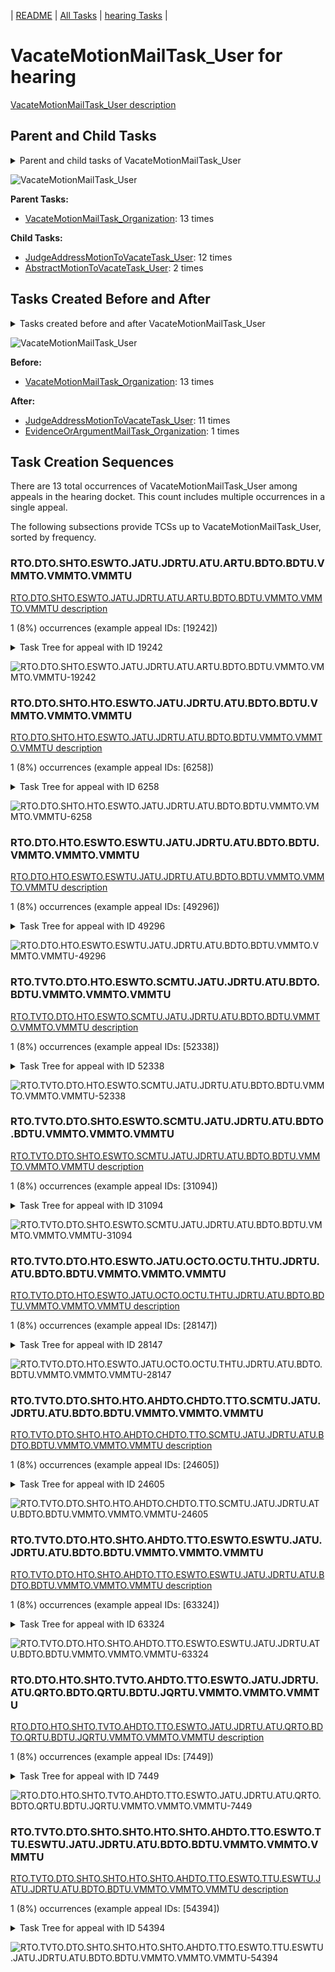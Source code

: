 <!-- DO NOT EDIT THIS FILE.  This file is autogenerated. -->
| [README](../README.md) | [All Tasks](../alltasks.md) | [hearing Tasks](tasklist.md) |

# VacateMotionMailTask_User for hearing

[VacateMotionMailTask_User description](../descr/VacateMotionMailTask_User.md)

## Parent and Child Tasks

<details><summary markdown='span'>Parent and child tasks of VacateMotionMailTask_User
</summary>

```
digraph G {
rankdir=LR;
node [shape=box]
"VacateMotionMailTask_User" -> "JudgeAddressMotionToVacateTask_User" [label=12]
"VacateMotionMailTask_User" -> "AbstractMotionToVacateTask_User" [label=2]
"VacateMotionMailTask_Organization" -> "VacateMotionMailTask_User" [label=13]
}
```
</details>

![VacateMotionMailTask_User](dot/VacateMotionMailTask_User-parentchild.dot.png)

**Parent Tasks:**

   * [VacateMotionMailTask_Organization](VacateMotionMailTask_Organization.md): 13 times

**Child Tasks:**

   * [JudgeAddressMotionToVacateTask_User](JudgeAddressMotionToVacateTask_User.md): 12 times
   * [AbstractMotionToVacateTask_User](AbstractMotionToVacateTask_User.md): 2 times

## Tasks Created Before and After

<details><summary markdown='span'>Tasks created before and after VacateMotionMailTask_User</summary>

```
digraph G {
rankdir=LR;

"VacateMotionMailTask_User" -> "JudgeAddressMotionToVacateTask_User" [label=11]
"VacateMotionMailTask_User" -> "EvidenceOrArgumentMailTask_Organization" [label=1]
"VacateMotionMailTask_Organization" -> "VacateMotionMailTask_User" [label=13]
}
```
</details>

![VacateMotionMailTask_User](dot/VacateMotionMailTask_User.dot.png)

**Before:**

   * [VacateMotionMailTask_Organization](VacateMotionMailTask_Organization.md): 13 times

**After:**

   * [JudgeAddressMotionToVacateTask_User](JudgeAddressMotionToVacateTask_User.md): 11 times
   * [EvidenceOrArgumentMailTask_Organization](EvidenceOrArgumentMailTask_Organization.md): 1 times

## Task Creation Sequences

There are 13 total occurrences of VacateMotionMailTask_User among appeals in the hearing docket.  This count includes multiple occurrences in a single appeal.

The following subsections provide TCSs up to VacateMotionMailTask_User, sorted by frequency.

### RTO.DTO.SHTO.ESWTO.JATU.JDRTU.ATU.ARTU.BDTO.BDTU.VMMTO.VMMTO.VMMTU

[RTO.DTO.SHTO.ESWTO.JATU.JDRTU.ATU.ARTU.BDTO.BDTU.VMMTO.VMMTO.VMMTU description](../descr/RTO.DTO.SHTO.ESWTO.JATU.JDRTU.ATU.ARTU.BDTO.BDTU.VMMTO.VMMTO.VMMTU.md)

1 (8%) occurrences (example appeal IDs: [19242])

<details><summary markdown='span'>Task Tree for appeal with ID 19242</summary>

```
@startuml
skinparam {
  ObjectBorderColor #555
  ObjectBorderThickness 0
  ObjectFontStyle bold
  ObjectFontSize 14
  ObjectAttributeFontColor #333
  ObjectAttributeFontSize 12
}
  object 0.RootTask #8dd3c7 {
Organization
}
  object 1.TrackVeteranTask #bebada {
Organization
}
  object 2.DistributionTask #ffffb3 {
Organization
}
  object 3.HearingTask #fb8072 {
Organization
}
  object 4.ScheduleHearingTask #80b1d3 {
Organization
}
  object 5.HearingAdminActionVerifyAddressTask #ffed6f {
Organization
}
  object 6.AssignHearingDispositionTask #8dd3c7 {
Organization
}
  object 7.EvidenceSubmissionWindowTask #fccde5 {
Organization
}
  object 8.JudgeAssignTask #ccebc5 {
User
}
  object 9.JudgeDecisionReviewTask #d9d9d9 {
User
}
  object 10.AttorneyTask #bc80bd {
User
}
  object 11.AttorneyRewriteTask #b3de69 {
User
}
  object 12.BvaDispatchTask #b3de69 {
Organization
}
  object 13.BvaDispatchTask #b3de69 {
User
}
  object 14.VacateMotionMailTask #ffffb3 {
Organization
}
  object 15.VacateMotionMailTask #ffffb3 {
Organization
}
  object 16.VacateMotionMailTask #ffffb3 {
User  <back:white>    </back>
}
  object 17.JudgeAddressMotionToVacateTask #1f77b4 {
User
}
0.RootTask -- 1.TrackVeteranTask
0.RootTask -- 2.DistributionTask
2.DistributionTask -- 3.HearingTask
3.HearingTask -- 4.ScheduleHearingTask
4.ScheduleHearingTask -- 5.HearingAdminActionVerifyAddressTask
3.HearingTask -- 6.AssignHearingDispositionTask
2.DistributionTask -- 7.EvidenceSubmissionWindowTask
0.RootTask -- 8.JudgeAssignTask
0.RootTask -- 9.JudgeDecisionReviewTask
9.JudgeDecisionReviewTask -- 10.AttorneyTask
9.JudgeDecisionReviewTask -- 11.AttorneyRewriteTask
0.RootTask -- 12.BvaDispatchTask
12.BvaDispatchTask -- 13.BvaDispatchTask
0.RootTask -- 14.VacateMotionMailTask
14.VacateMotionMailTask -- 15.VacateMotionMailTask
15.VacateMotionMailTask -- 16.VacateMotionMailTask
16.VacateMotionMailTask -- 17.JudgeAddressMotionToVacateTask
@enduml
```
</details>

![RTO.DTO.SHTO.ESWTO.JATU.JDRTU.ATU.ARTU.BDTO.BDTU.VMMTO.VMMTO.VMMTU-19242](uml/RTO.DTO.SHTO.ESWTO.JATU.JDRTU.ATU.ARTU.BDTO.BDTU.VMMTO.VMMTO.VMMTU-19242.png)

### RTO.DTO.SHTO.HTO.ESWTO.JATU.JDRTU.ATU.BDTO.BDTU.VMMTO.VMMTO.VMMTU

[RTO.DTO.SHTO.HTO.ESWTO.JATU.JDRTU.ATU.BDTO.BDTU.VMMTO.VMMTO.VMMTU description](../descr/RTO.DTO.SHTO.HTO.ESWTO.JATU.JDRTU.ATU.BDTO.BDTU.VMMTO.VMMTO.VMMTU.md)

1 (8%) occurrences (example appeal IDs: [6258])

<details><summary markdown='span'>Task Tree for appeal with ID 6258</summary>

```
@startuml
skinparam {
  ObjectBorderColor #555
  ObjectBorderThickness 0
  ObjectFontStyle bold
  ObjectFontSize 14
  ObjectAttributeFontColor #333
  ObjectAttributeFontSize 12
}
  object 0.RootTask #8dd3c7 {
Organization
}
  object 1.TrackVeteranTask #bebada {
Organization
}
  object 2.DistributionTask #ffffb3 {
Organization
}
  object 3.HearingTask #fb8072 {
Organization
}
  object 4.ScheduleHearingTask #80b1d3 {
Organization
}
  object 5.AssignHearingDispositionTask #8dd3c7 {
Organization
}
  object 6.HearingTask #fb8072 {
Organization
}
  object 7.ScheduleHearingTask #80b1d3 {
Organization
}
  object 8.EvidenceSubmissionWindowTask #fccde5 {
Organization
}
  object 9.TrackVeteranTask #bebada {
Organization
}
  object 10.JudgeAssignTask #ccebc5 {
User
}
  object 11.HearingClarificationColocatedTask #ccebc5 {
Organization
}
  object 12.HearingClarificationColocatedTask #ccebc5 {
User
}
  object 13.ScheduleHearingColocatedTask #ccebc5 {
Organization
}
  object 14.TimedHoldTask #fccde5 {
Organization
}
  object 15.JudgeDecisionReviewTask #d9d9d9 {
User
}
  object 16.AttorneyTask #bc80bd {
User
}
  object 17.BvaDispatchTask #b3de69 {
Organization
}
  object 18.BvaDispatchTask #b3de69 {
User
}
  object 19.VacateMotionMailTask #ffffb3 {
Organization
}
  object 20.VacateMotionMailTask #ffffb3 {
Organization
}
  object 21.VacateMotionMailTask #ffffb3 {
User  <back:white>    </back>
}
  object 22.JudgeAddressMotionToVacateTask #1f77b4 {
User
}
0.RootTask -- 1.TrackVeteranTask
0.RootTask -- 2.DistributionTask
2.DistributionTask -- 3.HearingTask
3.HearingTask -- 4.ScheduleHearingTask
3.HearingTask -- 5.AssignHearingDispositionTask
2.DistributionTask -- 6.HearingTask
6.HearingTask -- 7.ScheduleHearingTask
6.HearingTask -- 8.EvidenceSubmissionWindowTask
0.RootTask -- 9.TrackVeteranTask
0.RootTask -- 10.JudgeAssignTask
10.JudgeAssignTask -- 11.HearingClarificationColocatedTask
11.HearingClarificationColocatedTask -- 12.HearingClarificationColocatedTask
10.JudgeAssignTask -- 13.ScheduleHearingColocatedTask
13.ScheduleHearingColocatedTask -- 14.TimedHoldTask
0.RootTask -- 15.JudgeDecisionReviewTask
15.JudgeDecisionReviewTask -- 16.AttorneyTask
0.RootTask -- 17.BvaDispatchTask
17.BvaDispatchTask -- 18.BvaDispatchTask
0.RootTask -- 19.VacateMotionMailTask
19.VacateMotionMailTask -- 20.VacateMotionMailTask
20.VacateMotionMailTask -- 21.VacateMotionMailTask
21.VacateMotionMailTask -- 22.JudgeAddressMotionToVacateTask
@enduml
```
</details>

![RTO.DTO.SHTO.HTO.ESWTO.JATU.JDRTU.ATU.BDTO.BDTU.VMMTO.VMMTO.VMMTU-6258](uml/RTO.DTO.SHTO.HTO.ESWTO.JATU.JDRTU.ATU.BDTO.BDTU.VMMTO.VMMTO.VMMTU-6258.png)

### RTO.DTO.HTO.ESWTO.ESWTU.JATU.JDRTU.ATU.BDTO.BDTU.VMMTO.VMMTO.VMMTU

[RTO.DTO.HTO.ESWTO.ESWTU.JATU.JDRTU.ATU.BDTO.BDTU.VMMTO.VMMTO.VMMTU description](../descr/RTO.DTO.HTO.ESWTO.ESWTU.JATU.JDRTU.ATU.BDTO.BDTU.VMMTO.VMMTO.VMMTU.md)

1 (8%) occurrences (example appeal IDs: [49296])

<details><summary markdown='span'>Task Tree for appeal with ID 49296</summary>

```
@startuml
skinparam {
  ObjectBorderColor #555
  ObjectBorderThickness 0
  ObjectFontStyle bold
  ObjectFontSize 14
  ObjectAttributeFontColor #333
  ObjectAttributeFontSize 12
}
  object 0.RootTask #8dd3c7 {
Organization
}
  object 1.DistributionTask #ffffb3 {
Organization
}
  object 2.HearingTask #fb8072 {
Organization
}
  object 3.ScheduleHearingTask #80b1d3 {
Organization
}
  object 4.EvidenceSubmissionWindowTask #fccde5 {
Organization
}
  object 5.EvidenceSubmissionWindowTask #fccde5 {
User
}
  object 6.JudgeAssignTask #ccebc5 {
User
}
  object 7.JudgeDecisionReviewTask #d9d9d9 {
User
}
  object 8.AttorneyTask #bc80bd {
User
}
  object 9.BvaDispatchTask #b3de69 {
Organization
}
  object 10.BvaDispatchTask #b3de69 {
User
}
  object 11.BvaDispatchTask #b3de69 {
User
}
  object 12.VacateMotionMailTask #ffffb3 {
Organization
}
  object 13.VacateMotionMailTask #ffffb3 {
Organization
}
  object 14.VacateMotionMailTask #ffffb3 {
User  <back:white>    </back>
}
  object 15.JudgeAddressMotionToVacateTask #1f77b4 {
User
}
0.RootTask -- 1.DistributionTask
1.DistributionTask -- 2.HearingTask
2.HearingTask -- 3.ScheduleHearingTask
2.HearingTask -- 4.EvidenceSubmissionWindowTask
4.EvidenceSubmissionWindowTask -- 5.EvidenceSubmissionWindowTask
0.RootTask -- 6.JudgeAssignTask
0.RootTask -- 7.JudgeDecisionReviewTask
7.JudgeDecisionReviewTask -- 8.AttorneyTask
0.RootTask -- 9.BvaDispatchTask
9.BvaDispatchTask -- 10.BvaDispatchTask
9.BvaDispatchTask -- 11.BvaDispatchTask
0.RootTask -- 12.VacateMotionMailTask
12.VacateMotionMailTask -- 13.VacateMotionMailTask
13.VacateMotionMailTask -- 14.VacateMotionMailTask
14.VacateMotionMailTask -- 15.JudgeAddressMotionToVacateTask
@enduml
```
</details>

![RTO.DTO.HTO.ESWTO.ESWTU.JATU.JDRTU.ATU.BDTO.BDTU.VMMTO.VMMTO.VMMTU-49296](uml/RTO.DTO.HTO.ESWTO.ESWTU.JATU.JDRTU.ATU.BDTO.BDTU.VMMTO.VMMTO.VMMTU-49296.png)

### RTO.TVTO.DTO.HTO.ESWTO.SCMTU.JATU.JDRTU.ATU.BDTO.BDTU.VMMTO.VMMTO.VMMTU

[RTO.TVTO.DTO.HTO.ESWTO.SCMTU.JATU.JDRTU.ATU.BDTO.BDTU.VMMTO.VMMTO.VMMTU description](../descr/RTO.TVTO.DTO.HTO.ESWTO.SCMTU.JATU.JDRTU.ATU.BDTO.BDTU.VMMTO.VMMTO.VMMTU.md)

1 (8%) occurrences (example appeal IDs: [52338])

<details><summary markdown='span'>Task Tree for appeal with ID 52338</summary>

```
@startuml
skinparam {
  ObjectBorderColor #555
  ObjectBorderThickness 0
  ObjectFontStyle bold
  ObjectFontSize 14
  ObjectAttributeFontColor #333
  ObjectAttributeFontSize 12
}
  object 0.RootTask #8dd3c7 {
Organization
}
  object 1.TrackVeteranTask #bebada {
Organization
}
  object 2.TrackVeteranTask #bebada {
Organization
}
  object 3.DistributionTask #ffffb3 {
Organization
}
  object 4.HearingTask #fb8072 {
Organization
}
  object 5.ScheduleHearingTask #80b1d3 {
Organization
}
  object 6.EvidenceSubmissionWindowTask #fccde5 {
Organization
}
  object 7.SpecialCaseMovementTask #8dd3c7 {
User
}
  object 8.JudgeAssignTask #ccebc5 {
User
}
  object 9.JudgeDecisionReviewTask #d9d9d9 {
User
}
  object 10.AttorneyTask #bc80bd {
User
}
  object 11.BvaDispatchTask #b3de69 {
Organization
}
  object 12.BvaDispatchTask #b3de69 {
User
}
  object 13.VacateMotionMailTask #ffffb3 {
Organization
}
  object 14.VacateMotionMailTask #ffffb3 {
Organization
}
  object 15.VacateMotionMailTask #ffffb3 {
User  <back:white>    </back>
}
  object 16.EvidenceOrArgumentMailTask #ffffb3 {
Organization
}
  object 17.EvidenceOrArgumentMailTask #ffffb3 {
Organization
}
  object 18.EvidenceOrArgumentMailTask #ffffb3 {
User
}
  object 19.EvidenceOrArgumentMailTask #ffffb3 {
Organization
}
  object 20.EvidenceOrArgumentMailTask #ffffb3 {
User
}
  object 21.EvidenceOrArgumentMailTask #ffffb3 {
Organization
}
  object 22.EvidenceOrArgumentMailTask #ffffb3 {
Organization
}
  object 23.EvidenceOrArgumentMailTask #ffffb3 {
User
}
0.RootTask -- 1.TrackVeteranTask
0.RootTask -- 2.TrackVeteranTask
0.RootTask -- 3.DistributionTask
3.DistributionTask -- 4.HearingTask
4.HearingTask -- 5.ScheduleHearingTask
4.HearingTask -- 6.EvidenceSubmissionWindowTask
3.DistributionTask -- 7.SpecialCaseMovementTask
0.RootTask -- 8.JudgeAssignTask
0.RootTask -- 9.JudgeDecisionReviewTask
9.JudgeDecisionReviewTask -- 10.AttorneyTask
0.RootTask -- 11.BvaDispatchTask
11.BvaDispatchTask -- 12.BvaDispatchTask
0.RootTask -- 13.VacateMotionMailTask
13.VacateMotionMailTask -- 14.VacateMotionMailTask
14.VacateMotionMailTask -- 15.VacateMotionMailTask
0.RootTask -- 16.EvidenceOrArgumentMailTask
16.EvidenceOrArgumentMailTask -- 17.EvidenceOrArgumentMailTask
17.EvidenceOrArgumentMailTask -- 18.EvidenceOrArgumentMailTask
18.EvidenceOrArgumentMailTask -- 19.EvidenceOrArgumentMailTask
19.EvidenceOrArgumentMailTask -- 20.EvidenceOrArgumentMailTask
18.EvidenceOrArgumentMailTask -- 21.EvidenceOrArgumentMailTask
21.EvidenceOrArgumentMailTask -- 22.EvidenceOrArgumentMailTask
22.EvidenceOrArgumentMailTask -- 23.EvidenceOrArgumentMailTask
@enduml
```
</details>

![RTO.TVTO.DTO.HTO.ESWTO.SCMTU.JATU.JDRTU.ATU.BDTO.BDTU.VMMTO.VMMTO.VMMTU-52338](uml/RTO.TVTO.DTO.HTO.ESWTO.SCMTU.JATU.JDRTU.ATU.BDTO.BDTU.VMMTO.VMMTO.VMMTU-52338.png)

### RTO.TVTO.DTO.SHTO.ESWTO.SCMTU.JATU.JDRTU.ATU.BDTO.BDTU.VMMTO.VMMTO.VMMTU

[RTO.TVTO.DTO.SHTO.ESWTO.SCMTU.JATU.JDRTU.ATU.BDTO.BDTU.VMMTO.VMMTO.VMMTU description](../descr/RTO.TVTO.DTO.SHTO.ESWTO.SCMTU.JATU.JDRTU.ATU.BDTO.BDTU.VMMTO.VMMTO.VMMTU.md)

1 (8%) occurrences (example appeal IDs: [31094])

<details><summary markdown='span'>Task Tree for appeal with ID 31094</summary>

```
@startuml
skinparam {
  ObjectBorderColor #555
  ObjectBorderThickness 0
  ObjectFontStyle bold
  ObjectFontSize 14
  ObjectAttributeFontColor #333
  ObjectAttributeFontSize 12
}
  object 0.RootTask #8dd3c7 {
Organization
}
  object 1.TrackVeteranTask #bebada {
Organization
}
  object 2.DistributionTask #ffffb3 {
Organization
}
  object 3.HearingTask #fb8072 {
Organization
}
  object 4.ScheduleHearingTask #80b1d3 {
Organization
}
  object 5.AssignHearingDispositionTask #8dd3c7 {
Organization
}
  object 6.HearingTask #fb8072 {
Organization
}
  object 7.AssignHearingDispositionTask #8dd3c7 {
Organization
}
  object 8.EvidenceSubmissionWindowTask #fccde5 {
Organization
}
  object 9.SpecialCaseMovementTask #8dd3c7 {
User
}
  object 10.JudgeAssignTask #ccebc5 {
User
}
  object 11.JudgeDecisionReviewTask #d9d9d9 {
User
}
  object 12.AttorneyTask #bc80bd {
User
}
  object 13.BvaDispatchTask #b3de69 {
Organization
}
  object 14.BvaDispatchTask #b3de69 {
User
}
  object 15.VacateMotionMailTask #ffffb3 {
Organization
}
  object 16.VacateMotionMailTask #ffffb3 {
Organization
}
  object 17.VacateMotionMailTask #ffffb3 {
User  <back:white>    </back>
}
  object 18.JudgeAddressMotionToVacateTask #1f77b4 {
User
}
0.RootTask -- 1.TrackVeteranTask
0.RootTask -- 2.DistributionTask
2.DistributionTask -- 3.HearingTask
3.HearingTask -- 4.ScheduleHearingTask
3.HearingTask -- 5.AssignHearingDispositionTask
2.DistributionTask -- 6.HearingTask
6.HearingTask -- 7.AssignHearingDispositionTask
2.DistributionTask -- 8.EvidenceSubmissionWindowTask
2.DistributionTask -- 9.SpecialCaseMovementTask
0.RootTask -- 10.JudgeAssignTask
0.RootTask -- 11.JudgeDecisionReviewTask
11.JudgeDecisionReviewTask -- 12.AttorneyTask
0.RootTask -- 13.BvaDispatchTask
13.BvaDispatchTask -- 14.BvaDispatchTask
0.RootTask -- 15.VacateMotionMailTask
15.VacateMotionMailTask -- 16.VacateMotionMailTask
16.VacateMotionMailTask -- 17.VacateMotionMailTask
17.VacateMotionMailTask -- 18.JudgeAddressMotionToVacateTask
@enduml
```
</details>

![RTO.TVTO.DTO.SHTO.ESWTO.SCMTU.JATU.JDRTU.ATU.BDTO.BDTU.VMMTO.VMMTO.VMMTU-31094](uml/RTO.TVTO.DTO.SHTO.ESWTO.SCMTU.JATU.JDRTU.ATU.BDTO.BDTU.VMMTO.VMMTO.VMMTU-31094.png)

### RTO.TVTO.DTO.HTO.ESWTO.JATU.OCTO.OCTU.THTU.JDRTU.ATU.BDTO.BDTU.VMMTO.VMMTO.VMMTU

[RTO.TVTO.DTO.HTO.ESWTO.JATU.OCTO.OCTU.THTU.JDRTU.ATU.BDTO.BDTU.VMMTO.VMMTO.VMMTU description](../descr/RTO.TVTO.DTO.HTO.ESWTO.JATU.OCTO.OCTU.THTU.JDRTU.ATU.BDTO.BDTU.VMMTO.VMMTO.VMMTU.md)

1 (8%) occurrences (example appeal IDs: [28147])

<details><summary markdown='span'>Task Tree for appeal with ID 28147</summary>

```
@startuml
skinparam {
  ObjectBorderColor #555
  ObjectBorderThickness 0
  ObjectFontStyle bold
  ObjectFontSize 14
  ObjectAttributeFontColor #333
  ObjectAttributeFontSize 12
}
  object 0.RootTask #8dd3c7 {
Organization
}
  object 1.TrackVeteranTask #bebada {
Organization
}
  object 2.DistributionTask #ffffb3 {
Organization
}
  object 3.HearingTask #fb8072 {
Organization
}
  object 4.ScheduleHearingTask #80b1d3 {
Organization
}
  object 5.HearingAdminActionVerifyAddressTask #ffed6f {
Organization
}
  object 6.EvidenceSubmissionWindowTask #fccde5 {
Organization
}
  object 7.JudgeAssignTask #ccebc5 {
User
}
  object 8.OtherColocatedTask #80b1d3 {
Organization
}
  object 9.OtherColocatedTask #80b1d3 {
User
}
  object 10.TimedHoldTask #fccde5 {
User
}
  object 11.JudgeDecisionReviewTask #d9d9d9 {
User
}
  object 12.AttorneyTask #bc80bd {
User
}
  object 13.BvaDispatchTask #b3de69 {
Organization
}
  object 14.BvaDispatchTask #b3de69 {
User
}
  object 15.VacateMotionMailTask #ffffb3 {
Organization
}
  object 16.VacateMotionMailTask #ffffb3 {
Organization
}
  object 17.VacateMotionMailTask #ffffb3 {
User  <back:white>    </back>
}
  object 18.JudgeAddressMotionToVacateTask #1f77b4 {
User
}
  object 19.AbstractMotionToVacateTask #d62728 {
User
}
  object 20.DeniedMotionToVacateTask #17becf {
Organization
}
  object 21.DeniedMotionToVacateTask #17becf {
User
}
0.RootTask -- 1.TrackVeteranTask
0.RootTask -- 2.DistributionTask
2.DistributionTask -- 3.HearingTask
3.HearingTask -- 4.ScheduleHearingTask
4.ScheduleHearingTask -- 5.HearingAdminActionVerifyAddressTask
3.HearingTask -- 6.EvidenceSubmissionWindowTask
0.RootTask -- 7.JudgeAssignTask
7.JudgeAssignTask -- 8.OtherColocatedTask
8.OtherColocatedTask -- 9.OtherColocatedTask
9.OtherColocatedTask -- 10.TimedHoldTask
0.RootTask -- 11.JudgeDecisionReviewTask
11.JudgeDecisionReviewTask -- 12.AttorneyTask
0.RootTask -- 13.BvaDispatchTask
13.BvaDispatchTask -- 14.BvaDispatchTask
0.RootTask -- 15.VacateMotionMailTask
15.VacateMotionMailTask -- 16.VacateMotionMailTask
16.VacateMotionMailTask -- 17.VacateMotionMailTask
17.VacateMotionMailTask -- 18.JudgeAddressMotionToVacateTask
17.VacateMotionMailTask -- 19.AbstractMotionToVacateTask
19.AbstractMotionToVacateTask -- 20.DeniedMotionToVacateTask
20.DeniedMotionToVacateTask -- 21.DeniedMotionToVacateTask
@enduml
```
</details>

![RTO.TVTO.DTO.HTO.ESWTO.JATU.OCTO.OCTU.THTU.JDRTU.ATU.BDTO.BDTU.VMMTO.VMMTO.VMMTU-28147](uml/RTO.TVTO.DTO.HTO.ESWTO.JATU.OCTO.OCTU.THTU.JDRTU.ATU.BDTO.BDTU.VMMTO.VMMTO.VMMTU-28147.png)

### RTO.TVTO.DTO.SHTO.HTO.AHDTO.CHDTO.TTO.SCMTU.JATU.JDRTU.ATU.BDTO.BDTU.VMMTO.VMMTO.VMMTU

[RTO.TVTO.DTO.SHTO.HTO.AHDTO.CHDTO.TTO.SCMTU.JATU.JDRTU.ATU.BDTO.BDTU.VMMTO.VMMTO.VMMTU description](../descr/RTO.TVTO.DTO.SHTO.HTO.AHDTO.CHDTO.TTO.SCMTU.JATU.JDRTU.ATU.BDTO.BDTU.VMMTO.VMMTO.VMMTU.md)

1 (8%) occurrences (example appeal IDs: [24605])

<details><summary markdown='span'>Task Tree for appeal with ID 24605</summary>

```
@startuml
skinparam {
  ObjectBorderColor #555
  ObjectBorderThickness 0
  ObjectFontStyle bold
  ObjectFontSize 14
  ObjectAttributeFontColor #333
  ObjectAttributeFontSize 12
}
  object 0.RootTask #8dd3c7 {
Organization
}
  object 1.TrackVeteranTask #bebada {
Organization
}
  object 2.DistributionTask #ffffb3 {
Organization
}
  object 3.HearingTask #fb8072 {
Organization
}
  object 4.ScheduleHearingTask #80b1d3 {
Organization
}
  object 5.AssignHearingDispositionTask #8dd3c7 {
Organization
}
  object 6.HearingTask #fb8072 {
Organization
}
  object 7.AssignHearingDispositionTask #8dd3c7 {
Organization
}
  object 8.ChangeHearingDispositionTask #d9d9d9 {
Organization
}
  object 9.TranscriptionTask #fb8072 {
Organization
}
  object 10.SpecialCaseMovementTask #8dd3c7 {
User
}
  object 11.JudgeAssignTask #ccebc5 {
User
}
  object 12.JudgeDecisionReviewTask #d9d9d9 {
User
}
  object 13.AttorneyTask #bc80bd {
User
}
  object 14.BvaDispatchTask #b3de69 {
Organization
}
  object 15.BvaDispatchTask #b3de69 {
User
}
  object 16.VacateMotionMailTask #ffffb3 {
Organization
}
  object 17.VacateMotionMailTask #ffffb3 {
Organization
}
  object 18.VacateMotionMailTask #ffffb3 {
User  <back:white>    </back>
}
0.RootTask -- 1.TrackVeteranTask
0.RootTask -- 2.DistributionTask
2.DistributionTask -- 3.HearingTask
3.HearingTask -- 4.ScheduleHearingTask
3.HearingTask -- 5.AssignHearingDispositionTask
2.DistributionTask -- 6.HearingTask
6.HearingTask -- 7.AssignHearingDispositionTask
6.HearingTask -- 8.ChangeHearingDispositionTask
8.ChangeHearingDispositionTask -- 9.TranscriptionTask
2.DistributionTask -- 10.SpecialCaseMovementTask
0.RootTask -- 11.JudgeAssignTask
0.RootTask -- 12.JudgeDecisionReviewTask
12.JudgeDecisionReviewTask -- 13.AttorneyTask
0.RootTask -- 14.BvaDispatchTask
14.BvaDispatchTask -- 15.BvaDispatchTask
0.RootTask -- 16.VacateMotionMailTask
16.VacateMotionMailTask -- 17.VacateMotionMailTask
17.VacateMotionMailTask -- 18.VacateMotionMailTask
@enduml
```
</details>

![RTO.TVTO.DTO.SHTO.HTO.AHDTO.CHDTO.TTO.SCMTU.JATU.JDRTU.ATU.BDTO.BDTU.VMMTO.VMMTO.VMMTU-24605](uml/RTO.TVTO.DTO.SHTO.HTO.AHDTO.CHDTO.TTO.SCMTU.JATU.JDRTU.ATU.BDTO.BDTU.VMMTO.VMMTO.VMMTU-24605.png)

### RTO.TVTO.DTO.HTO.SHTO.AHDTO.TTO.ESWTO.ESWTU.JATU.JDRTU.ATU.BDTO.BDTU.VMMTO.VMMTO.VMMTU

[RTO.TVTO.DTO.HTO.SHTO.AHDTO.TTO.ESWTO.ESWTU.JATU.JDRTU.ATU.BDTO.BDTU.VMMTO.VMMTO.VMMTU description](../descr/RTO.TVTO.DTO.HTO.SHTO.AHDTO.TTO.ESWTO.ESWTU.JATU.JDRTU.ATU.BDTO.BDTU.VMMTO.VMMTO.VMMTU.md)

1 (8%) occurrences (example appeal IDs: [63324])

<details><summary markdown='span'>Task Tree for appeal with ID 63324</summary>

```
@startuml
skinparam {
  ObjectBorderColor #555
  ObjectBorderThickness 0
  ObjectFontStyle bold
  ObjectFontSize 14
  ObjectAttributeFontColor #333
  ObjectAttributeFontSize 12
}
  object 0.RootTask #8dd3c7 {
Organization
}
  object 1.TrackVeteranTask #bebada {
Organization
}
  object 2.DistributionTask #ffffb3 {
Organization
}
  object 3.HearingTask #fb8072 {
Organization
}
  object 4.ScheduleHearingTask #80b1d3 {
Organization
}
  object 5.AssignHearingDispositionTask #8dd3c7 {
Organization
}
  object 6.TranscriptionTask #fb8072 {
Organization
}
  object 7.EvidenceSubmissionWindowTask #fccde5 {
Organization
}
  object 8.EvidenceSubmissionWindowTask #fccde5 {
User
}
  object 9.JudgeAssignTask #ccebc5 {
User
}
  object 10.JudgeDecisionReviewTask #d9d9d9 {
User
}
  object 11.AttorneyTask #bc80bd {
User
}
  object 12.BvaDispatchTask #b3de69 {
Organization
}
  object 13.BvaDispatchTask #b3de69 {
User
}
  object 14.BvaDispatchTask #b3de69 {
User
}
  object 15.VacateMotionMailTask #ffffb3 {
Organization
}
  object 16.VacateMotionMailTask #ffffb3 {
Organization
}
  object 17.VacateMotionMailTask #ffffb3 {
User  <back:white>    </back>
}
  object 18.JudgeAddressMotionToVacateTask #1f77b4 {
User
}
  object 19.VacateMotionMailTask #ffffb3 {
Organization
}
  object 20.VacateMotionMailTask #ffffb3 {
Organization
}
  object 21.VacateMotionMailTask #ffffb3 {
User  <back:white>    </back>
}
  object 22.JudgeAddressMotionToVacateTask #1f77b4 {
User
}
  object 23.AbstractMotionToVacateTask #d62728 {
User
}
  object 24.DeniedMotionToVacateTask #17becf {
Organization
}
  object 25.DeniedMotionToVacateTask #17becf {
User
}
0.RootTask -- 1.TrackVeteranTask
0.RootTask -- 2.DistributionTask
2.DistributionTask -- 3.HearingTask
3.HearingTask -- 4.ScheduleHearingTask
3.HearingTask -- 5.AssignHearingDispositionTask
5.AssignHearingDispositionTask -- 6.TranscriptionTask
5.AssignHearingDispositionTask -- 7.EvidenceSubmissionWindowTask
7.EvidenceSubmissionWindowTask -- 8.EvidenceSubmissionWindowTask
0.RootTask -- 9.JudgeAssignTask
0.RootTask -- 10.JudgeDecisionReviewTask
10.JudgeDecisionReviewTask -- 11.AttorneyTask
0.RootTask -- 12.BvaDispatchTask
12.BvaDispatchTask -- 13.BvaDispatchTask
12.BvaDispatchTask -- 14.BvaDispatchTask
0.RootTask -- 15.VacateMotionMailTask
15.VacateMotionMailTask -- 16.VacateMotionMailTask
16.VacateMotionMailTask -- 17.VacateMotionMailTask
17.VacateMotionMailTask -- 18.JudgeAddressMotionToVacateTask
0.RootTask -- 19.VacateMotionMailTask
19.VacateMotionMailTask -- 20.VacateMotionMailTask
20.VacateMotionMailTask -- 21.VacateMotionMailTask
21.VacateMotionMailTask -- 22.JudgeAddressMotionToVacateTask
21.VacateMotionMailTask -- 23.AbstractMotionToVacateTask
23.AbstractMotionToVacateTask -- 24.DeniedMotionToVacateTask
24.DeniedMotionToVacateTask -- 25.DeniedMotionToVacateTask
@enduml
```
</details>

![RTO.TVTO.DTO.HTO.SHTO.AHDTO.TTO.ESWTO.ESWTU.JATU.JDRTU.ATU.BDTO.BDTU.VMMTO.VMMTO.VMMTU-63324](uml/RTO.TVTO.DTO.HTO.SHTO.AHDTO.TTO.ESWTO.ESWTU.JATU.JDRTU.ATU.BDTO.BDTU.VMMTO.VMMTO.VMMTU-63324.png)

### RTO.DTO.HTO.SHTO.TVTO.AHDTO.TTO.ESWTO.JATU.JDRTU.ATU.QRTO.BDTO.QRTU.BDTU.JQRTU.VMMTO.VMMTO.VMMTU

[RTO.DTO.HTO.SHTO.TVTO.AHDTO.TTO.ESWTO.JATU.JDRTU.ATU.QRTO.BDTO.QRTU.BDTU.JQRTU.VMMTO.VMMTO.VMMTU description](../descr/RTO.DTO.HTO.SHTO.TVTO.AHDTO.TTO.ESWTO.JATU.JDRTU.ATU.QRTO.BDTO.QRTU.BDTU.JQRTU.VMMTO.VMMTO.VMMTU.md)

1 (8%) occurrences (example appeal IDs: [7449])

<details><summary markdown='span'>Task Tree for appeal with ID 7449</summary>

```
@startuml
skinparam {
  ObjectBorderColor #555
  ObjectBorderThickness 0
  ObjectFontStyle bold
  ObjectFontSize 14
  ObjectAttributeFontColor #333
  ObjectAttributeFontSize 12
}
  object 0.RootTask #8dd3c7 {
Organization
}
  object 1.DistributionTask #ffffb3 {
Organization
}
  object 2.HearingTask #fb8072 {
Organization
}
  object 3.ScheduleHearingTask #80b1d3 {
Organization
}
  object 4.HearingAdminActionVerifyAddressTask #ffed6f {
Organization
}
  object 5.TrackVeteranTask #bebada {
Organization
}
  object 6.AssignHearingDispositionTask #8dd3c7 {
Organization
}
  object 7.TranscriptionTask #fb8072 {
Organization
}
  object 8.EvidenceSubmissionWindowTask #fccde5 {
Organization
}
  object 9.EvidenceSubmissionWindowTask #fccde5 {
User
}
  object 10.JudgeAssignTask #ccebc5 {
User
}
  object 11.JudgeDecisionReviewTask #d9d9d9 {
User
}
  object 12.AttorneyTask #bc80bd {
User
}
  object 13.QualityReviewTask #fdb462 {
Organization
}
  object 14.BvaDispatchTask #b3de69 {
Organization
}
  object 15.BvaDispatchTask #b3de69 {
User
}
  object 16.QualityReviewTask #fdb462 {
User
}
  object 17.BvaDispatchTask #b3de69 {
User
}
  object 18.JudgeQualityReviewTask #bc80bd {
User
}
  object 19.AttorneyQualityReviewTask #bc80bd {
User
}
  object 20.OtherColocatedTask #80b1d3 {
Organization
}
  object 21.OtherColocatedTask #80b1d3 {
User
}
  object 22.VacateMotionMailTask #ffffb3 {
Organization
}
  object 23.VacateMotionMailTask #ffffb3 {
Organization
}
  object 24.VacateMotionMailTask #ffffb3 {
User  <back:white>    </back>
}
  object 25.JudgeAddressMotionToVacateTask #1f77b4 {
User
}
  object 26.AttorneyQualityReviewTask #bc80bd {
User
}
  object 27.BvaDispatchTask #b3de69 {
Organization
}
  object 28.BvaDispatchTask #b3de69 {
User
}
  object 29.JudgeAddressMotionToVacateTask #1f77b4 {
User
}
  object 30.BvaDispatchTask #b3de69 {
User
}
  object 31.BvaDispatchTask #b3de69 {
User
}
0.RootTask -- 1.DistributionTask
1.DistributionTask -- 2.HearingTask
2.HearingTask -- 3.ScheduleHearingTask
3.ScheduleHearingTask -- 4.HearingAdminActionVerifyAddressTask
0.RootTask -- 5.TrackVeteranTask
2.HearingTask -- 6.AssignHearingDispositionTask
6.AssignHearingDispositionTask -- 7.TranscriptionTask
6.AssignHearingDispositionTask -- 8.EvidenceSubmissionWindowTask
8.EvidenceSubmissionWindowTask -- 9.EvidenceSubmissionWindowTask
0.RootTask -- 10.JudgeAssignTask
0.RootTask -- 11.JudgeDecisionReviewTask
11.JudgeDecisionReviewTask -- 12.AttorneyTask
0.RootTask -- 13.QualityReviewTask
0.RootTask -- 14.BvaDispatchTask
14.BvaDispatchTask -- 15.BvaDispatchTask
13.QualityReviewTask -- 16.QualityReviewTask
14.BvaDispatchTask -- 17.BvaDispatchTask
16.QualityReviewTask -- 18.JudgeQualityReviewTask
18.JudgeQualityReviewTask -- 19.AttorneyQualityReviewTask
18.JudgeQualityReviewTask -- 20.OtherColocatedTask
20.OtherColocatedTask -- 21.OtherColocatedTask
0.RootTask -- 22.VacateMotionMailTask
22.VacateMotionMailTask -- 23.VacateMotionMailTask
23.VacateMotionMailTask -- 24.VacateMotionMailTask
24.VacateMotionMailTask -- 25.JudgeAddressMotionToVacateTask
18.JudgeQualityReviewTask -- 26.AttorneyQualityReviewTask
0.RootTask -- 27.BvaDispatchTask
27.BvaDispatchTask -- 28.BvaDispatchTask
24.VacateMotionMailTask -- 29.JudgeAddressMotionToVacateTask
27.BvaDispatchTask -- 30.BvaDispatchTask
27.BvaDispatchTask -- 31.BvaDispatchTask
@enduml
```
</details>

![RTO.DTO.HTO.SHTO.TVTO.AHDTO.TTO.ESWTO.JATU.JDRTU.ATU.QRTO.BDTO.QRTU.BDTU.JQRTU.VMMTO.VMMTO.VMMTU-7449](uml/RTO.DTO.HTO.SHTO.TVTO.AHDTO.TTO.ESWTO.JATU.JDRTU.ATU.QRTO.BDTO.QRTU.BDTU.JQRTU.VMMTO.VMMTO.VMMTU-7449.png)

### RTO.TVTO.DTO.SHTO.SHTO.HTO.SHTO.AHDTO.TTO.ESWTO.TTU.ESWTU.JATU.JDRTU.ATU.BDTO.BDTU.VMMTO.VMMTO.VMMTU

[RTO.TVTO.DTO.SHTO.SHTO.HTO.SHTO.AHDTO.TTO.ESWTO.TTU.ESWTU.JATU.JDRTU.ATU.BDTO.BDTU.VMMTO.VMMTO.VMMTU description](../descr/RTO.TVTO.DTO.SHTO.SHTO.HTO.SHTO.AHDTO.TTO.ESWTO.TTU.ESWTU.JATU.JDRTU.ATU.BDTO.BDTU.VMMTO.VMMTO.VMMTU.md)

1 (8%) occurrences (example appeal IDs: [54394])

<details><summary markdown='span'>Task Tree for appeal with ID 54394</summary>

```
@startuml
skinparam {
  ObjectBorderColor #555
  ObjectBorderThickness 0
  ObjectFontStyle bold
  ObjectFontSize 14
  ObjectAttributeFontColor #333
  ObjectAttributeFontSize 12
}
  object 0.RootTask #8dd3c7 {
Organization
}
  object 1.TrackVeteranTask #bebada {
Organization
}
  object 2.DistributionTask #ffffb3 {
Organization
}
  object 3.HearingTask #fb8072 {
Organization
}
  object 4.ScheduleHearingTask #80b1d3 {
Organization
}
  object 5.AssignHearingDispositionTask #8dd3c7 {
Organization
}
  object 6.HearingTask #fb8072 {
Organization
}
  object 7.AssignHearingDispositionTask #8dd3c7 {
Organization
}
  object 8.HearingTask #fb8072 {
Organization
}
  object 9.ScheduleHearingTask #80b1d3 {
Organization
}
  object 10.AssignHearingDispositionTask #8dd3c7 {
Organization
}
  object 11.HearingTask #fb8072 {
Organization
}
  object 12.ScheduleHearingTask #80b1d3 {
Organization
}
  object 13.AssignHearingDispositionTask #8dd3c7 {
Organization
}
  object 14.TranscriptionTask #fb8072 {
Organization
}
  object 15.EvidenceSubmissionWindowTask #fccde5 {
Organization
}
  object 16.TranscriptionTask #fb8072 {
User
}
  object 17.EvidenceSubmissionWindowTask #fccde5 {
User
}
  object 18.JudgeAssignTask #ccebc5 {
User
}
  object 19.JudgeDecisionReviewTask #d9d9d9 {
User
}
  object 20.AttorneyTask #bc80bd {
User
}
  object 21.BvaDispatchTask #b3de69 {
Organization
}
  object 22.BvaDispatchTask #b3de69 {
User
}
  object 23.VacateMotionMailTask #ffffb3 {
Organization
}
  object 24.VacateMotionMailTask #ffffb3 {
Organization
}
  object 25.VacateMotionMailTask #ffffb3 {
User  <back:white>    </back>
}
  object 26.JudgeAddressMotionToVacateTask #1f77b4 {
User
}
0.RootTask -- 1.TrackVeteranTask
0.RootTask -- 2.DistributionTask
2.DistributionTask -- 3.HearingTask
3.HearingTask -- 4.ScheduleHearingTask
3.HearingTask -- 5.AssignHearingDispositionTask
2.DistributionTask -- 6.HearingTask
6.HearingTask -- 7.AssignHearingDispositionTask
2.DistributionTask -- 8.HearingTask
8.HearingTask -- 9.ScheduleHearingTask
8.HearingTask -- 10.AssignHearingDispositionTask
2.DistributionTask -- 11.HearingTask
11.HearingTask -- 12.ScheduleHearingTask
11.HearingTask -- 13.AssignHearingDispositionTask
13.AssignHearingDispositionTask -- 14.TranscriptionTask
13.AssignHearingDispositionTask -- 15.EvidenceSubmissionWindowTask
14.TranscriptionTask -- 16.TranscriptionTask
15.EvidenceSubmissionWindowTask -- 17.EvidenceSubmissionWindowTask
0.RootTask -- 18.JudgeAssignTask
0.RootTask -- 19.JudgeDecisionReviewTask
19.JudgeDecisionReviewTask -- 20.AttorneyTask
0.RootTask -- 21.BvaDispatchTask
21.BvaDispatchTask -- 22.BvaDispatchTask
0.RootTask -- 23.VacateMotionMailTask
23.VacateMotionMailTask -- 24.VacateMotionMailTask
24.VacateMotionMailTask -- 25.VacateMotionMailTask
25.VacateMotionMailTask -- 26.JudgeAddressMotionToVacateTask
@enduml
```
</details>

![RTO.TVTO.DTO.SHTO.SHTO.HTO.SHTO.AHDTO.TTO.ESWTO.TTU.ESWTU.JATU.JDRTU.ATU.BDTO.BDTU.VMMTO.VMMTO.VMMTU-54394](uml/RTO.TVTO.DTO.SHTO.SHTO.HTO.SHTO.AHDTO.TTO.ESWTO.TTU.ESWTU.JATU.JDRTU.ATU.BDTO.BDTU.VMMTO.VMMTO.VMMTU-54394.png)

